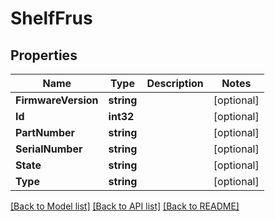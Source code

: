 # ShelfFrus

## Properties

Name | Type | Description | Notes
------------ | ------------- | ------------- | -------------
**FirmwareVersion** | **string** |  | [optional] 
**Id** | **int32** |  | [optional] 
**PartNumber** | **string** |  | [optional] 
**SerialNumber** | **string** |  | [optional] 
**State** | **string** |  | [optional] 
**Type** | **string** |  | [optional] 

[[Back to Model list]](../README.md#documentation-for-models) [[Back to API list]](../README.md#documentation-for-api-endpoints) [[Back to README]](../README.md)


